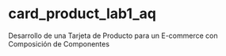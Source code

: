 # card_product_lab1_aq
Desarrollo de una Tarjeta de Producto para un E-commerce con Composición de Componentes
